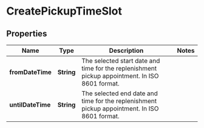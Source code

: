 # CreatePickupTimeSlot

## Properties

 Name              | Type       | Description                                                                                    | Notes 
-------------------|------------|------------------------------------------------------------------------------------------------|-------
 **fromDateTime**  | **String** | The selected start date and time for the replenishment pickup appointment. In ISO 8601 format. |
 **untilDateTime** | **String** | The selected end date and time for the replenishment pickup appointment. In ISO 8601 format.   | 



